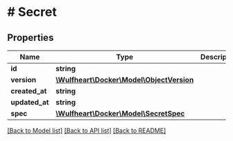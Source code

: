 # # Secret

## Properties

Name | Type | Description | Notes
------------ | ------------- | ------------- | -------------
**id** | **string** |  | [optional]
**version** | [**\Wulfheart\Docker\Model\ObjectVersion**](ObjectVersion.md) |  | [optional]
**created_at** | **string** |  | [optional]
**updated_at** | **string** |  | [optional]
**spec** | [**\Wulfheart\Docker\Model\SecretSpec**](SecretSpec.md) |  | [optional]

[[Back to Model list]](../../README.md#models) [[Back to API list]](../../README.md#endpoints) [[Back to README]](../../README.md)
